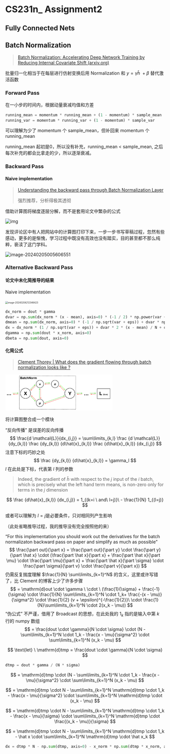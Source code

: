 # CS231n_ Assignment2

## Fully Connected Nets





## Batch Normalization

>[Batch Normalization: Accelerating Deep Network Training by Reducing Internal Covariate Shift (arxiv.org)](https://arxiv.org/abs/1502.03167)

批量归一化相当于在每层进行仿射变换后用 Normalization 和 $y = \gamma \hat{h} \ + \beta$ 替代激活函数

### Forward Pass

在一小步的时间内，根据动量衰减均值和方差

```python
running_mean = momentum * running_mean + (1 - momentum) * sample_mean
running_var = momentum * running_var + (1 - momentum) * sample_var
```

可以理解为少了 momentum 个 sample_mean，但补回来 momentum 个 running_mean

running_mean 起初是0，所以没有补充，running_mean < sample_mean, 之后每次补充的都会比拿走的少，所以逐渐衰减。

### Backward Pass

#### Naive implementation

> [Understanding the backward pass through Batch Normalization Layer](https://kratzert.github.io/2016/02/12/understanding-the-gradient-flow-through-the-batch-normalization-layer.html)
>
> 强烈推荐，分析得极其透彻

借助计算图将梯度逐层分解，而不是套用论文中繁杂的公式

![img](https://cdn.jsdelivr.net/gh/Men1scus/FigureBed@main/img/202402042348593.png)

发现评论区中有人把网站中的计算图打印下来，一步一步书写草稿过程，忽然有些感动，更多的是惭愧，学习过程中既没有高效也没有踏实，目的甚至都不那么纯粹，亵渎了这门学科。

![image-20240205005606551](https://cdn.jsdelivr.net/gh/Men1scus/FigureBed@main/img/202402050056868.png)

### Alternative Backward Pass

#### 论文中未化简推导的结果

Naive implementation

<img src="https://cdn.jsdelivr.net/gh/Men1scus/FigureBed@main/img/202402042123491.png" alt="image-20240204212346423" style="zoom: 50%;" />

```python
dx_norm = dout * gamma
dvar = np.sum(dx_norm * (x - mean), axis=0) * (-1 / 2) * np.power(var + eps, (-3 / 2))
dmean = np.sum(dx_norm, axis=0) * (-1 / np.sqrt(var + eps)) + dvar * np.sum(-2 * (x - mean), axis=0) / N
dx = dx_norm * (1 / np.sqrt(var + eps)) + dvar * 2 * (x - mean) / N + dmean / N
dgamma = np.sum(dout * x_norm, axis=0)
dbeta = np.sum(dout, axis=0)
```



#### 化简公式

> [Clement Thorey | What does the gradient flowing through batch normalization looks like ? ](https://cthorey.github.io./blog/2016/backpropagation/)

<img src="https://raw.githubusercontent.com/cs231n/cs231n.github.io/master/assets/a2/batchnorm_graph.png" style="zoom: 33%;" >

将计算图整合成一个模块

“反向传播” 是误差的反向传播
$$
\frac{d \mathcal{L}}{dx_{i,j}} = 
\sum\limits_{k,l} 
\frac {d \mathcal{L}} {dy_{k,l}} 
\frac {dy_{k,l}} {d\hat{x}_{k,l}}
\frac {d\hat{x}_{k,l}} {dx_{i,j}}
$$
注意下标的巧妙之处
$$
\frac {dy_{k,l}} {d\hat{x}_{k,l}} = \gamma_l
$$
$l$ 在此处是下标，代表第 $l$ 列的参数

>Indeed, the gradient of $\hat{h}$ with respect to the $j$ input of the $i$ batch, which is precisely what the left hand term means, is non-zero only for terms in the $j$ dimension

$$
\frac {d\hat{x}_{k,l}} {dx_{i,j}} = 1_{(k=i \ and\ l=j)}\ - \frac{1}{N} 1_{(l=j)}
$$

或者可以理解为 $l=j$​ 是必要条件，只对相同列产生影响

（此处省略推导过程，我的推导没有完全按照他的来）

“For this implementation you should work out the derivatives for the batch normalizaton backward pass on paper and simplify as much as possible”
$$
\frac{\part out}{\part x} = 
\frac{\part out}{\part y} \cdot 
\frac{\part y}{\part \hat x} \cdot 
(\frac{\part \hat x}{\part x} + 
\frac{\part \hat x}{\part \mu} \cdot \frac{\part \mu}{\part x} + 
\frac{\part \hat x}{\part \sigma} \cdot \frac{\part \sigma}{\part v} \cdot \frac{\part v}{\part x})
$$
仍需反复揣度理解 $\frac{1}{N} \sum\limits_{k=1}^N$ 的含义，这里或许写错了，比 Clement 的博客上少了许多步骤
$$
= \mathrm{d}out \cdot \gamma \ \cdot \ 
(\frac{1}{\sigma} + 
\frac{-1}{\sigma} \cdot \frac{1}{N} \sum\limits_{k=1}^N \cdot 1_k+ 
\frac{-(x - \mu)}{\sigma^2} \cdot 
\frac{1}{2} (v + \epsilon)^{-\frac{1}{2}}\ \cdot
\frac{1}{N}\sum\limits_{k=1}^N \cdot 2(x_k - \mu))
$$
“伪公式” 不严谨，借用了 Broadcast 的思想，在此处我的 $1_k$ 指的是输入中第 $k$ 行的 numpy 数组
$$
= \frac{dout \cdot \gamma}{N \cdot \sigma} \cdot 
(N - 
\sum\limits_{k=1}^N \cdot 1_k - 
\frac{x - \mu}{\sigma^2} \cdot \sum\limits_{k=1}^N (x_k - \mu)
$$

$$
\text{let} \ \mathrm{d}tmp = \frac{dout \cdot \gamma}{N \cdot \sigma}
$$

```python
dtmp = dout * gamma / (N * sigma)
```


$$
= \mathrm{d}tmp \cdot 
(N - 
\sum\limits_{k=1}^N \cdot 1_k - 
\frac{x - \mu}{\sigma^2} \cdot \sum\limits_{k=1}^N (x_k - \mu)
$$

$$
= \mathrm{d}tmp \cdot N - 
\sum\limits_{k=1}^N  \mathrm{d}tmp \cdot 1_k - 
\frac{x - \mu}{\sigma^2} \cdot \sum\limits_{k=1}^N \mathrm{d}tmp \cdot (x_k - \mu)
$$

$$
= \mathrm{d}tmp \cdot N - 
\sum\limits_{k=1}^N  \mathrm{d}tmp \cdot 1_k - 
\frac{x - \mu}{\sigma} \cdot \sum\limits_{k=1}^N \mathrm{d}tmp \cdot \frac{(x_k - \mu)}{\sigma}
$$

$$
= \mathrm{d}tmp \cdot N - 
\sum\limits_{k=1}^N  \mathrm{d}tmp \cdot 1_k - 
\hat x \cdot \sum\limits_{k=1}^N \mathrm{d}tmp \cdot \hat x_k
$$

```python
dx = dtmp * N - np.sum(dtmp, axis=0) - x_norm * np.sum(dtmp * x_norm, axis=0)
```


